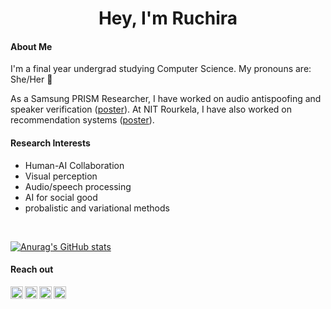 
<h1 align="center">Hey, I'm Ruchira </h1>

#### About Me

I'm a final year undergrad studying Computer Science. My pronouns are: She/Her 🌈
<p></p>

As a Samsung PRISM Researcher, I have worked on audio antispoofing and speaker verification ([poster](https://drive.google.com/file/d/13x_OoOvHbLmSTJ_slZlf4EDBT7_KH9zy/view?usp=sharing)). At NIT Rourkela, I have also worked on recommendation systems ([poster](https://www.m2lschool.org/posters#h.wt8jaw6u2oqg)). 

<!-- - I’m also working on implementing ML papers such as [UNET with TGS](https://github.com/rayruchira/UNET-segmentation-pytorch-TGS) or [Style Transfer](https://github.com/rayruchira/Neural-Style-Transfer) -->

<!-- - 👩‍💻 I’m looking for help in building an **inclusive period tracker** (please reach out if interested) -->

#### Research Interests
- Human-AI Collaboration
- Visual perception
- Audio/speech processing
- AI for social good
- probalistic and variational methods
<br>

[![Anurag's GitHub stats](https://github-readme-stats.vercel.app/api?username=rayruchira&count_private=true)](https://github.com/rayruchira/github-readme-stats)


#### Reach out

<a href="https://twitter.com/ruchira_ray">
  <img align="left" alt="Ruchira's Twitter" width="20px" src="https://cdn.jsdelivr.net/npm/simple-icons@v3/icons/twitter.svg" />
</a>
<a href="https://www.instagram.com/ray_ndeer/">
  <img align="left" alt="Ruchira's Instagram" width="20px" src="https://cdn.jsdelivr.net/npm/simple-icons@v3/icons/instagram.svg" />
</a>
<a href="https://www.linkedin.com/in/ruchira-ray-ba012069/">
  <img align="left" alt="Ruchira's LinkedIn" width="20px" src="https://cdn.jsdelivr.net/npm/simple-icons@v3/icons/linkedin.svg" />
</a>
<a href="mailto:ruchiraray99@gmail.com">
  <img align="left" alt="Ruchira's LinkedIn" width="20px" src="https://cdn.jsdelivr.net/npm/simple-icons@3.13.0/icons/gmail.svg" />
</a>









